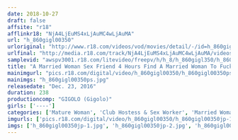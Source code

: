```yaml
---
date: 2018-10-27
draft: false
affsite: "r18"
afflinkr18: "NjA4LjEuMS4xLjAuMC4wLjAuMA"
url: "h_860gigl00350"
urloriginal: "http://www.r18.com/videos/vod/movies/detail/-/id=h_860gigl00350"
urlfinal: "http://media.r18.com/track/NjA4LjEuMS4xLjAuMC4wLjAuMA/videos/vod/movies/detail/-/id=h_860gigl00350"
samplevid: "awspv3001.r18.com/litevideo/freepv/h/h_8/h_860gigl350/h_860gigl350_dmb_w.mp4"
title: "A Married Woman Sex Friend 4 Hours Find A Married Woman To Fuck Here!"
mainimgurl: "pics.r18.com/digital/video/h_860gigl00350/h_860gigl00350ps.jpg"
mainimgs: "h_860gigl00350ps.jpg"
releasedate: "Dec. 23, 2016"
duration: 238
productioncomp: "GIGOLO (Gigolo)"
girls: ['----']
categories: ['Mature Woman', 'Club Hostess & Sex Worker', 'Married Woman', 'Picking Up Girls', 'Amateur', 'Creampie', 'Over 4 Hours']
imgurls: ['pics.r18.com/digital/video/h_860gigl00350/h_860gigl00350jp-1.jpg', 'pics.r18.com/digital/video/h_860gigl00350/h_860gigl00350jp-2.jpg', 'pics.r18.com/digital/video/h_860gigl00350/h_860gigl00350jp-3.jpg', 'pics.r18.com/digital/video/h_860gigl00350/h_860gigl00350jp-4.jpg', 'pics.r18.com/digital/video/h_860gigl00350/h_860gigl00350jp-5.jpg', 'pics.r18.com/digital/video/h_860gigl00350/h_860gigl00350jp-6.jpg', 'pics.r18.com/digital/video/h_860gigl00350/h_860gigl00350jp-7.jpg', 'pics.r18.com/digital/video/h_860gigl00350/h_860gigl00350jp-8.jpg', 'pics.r18.com/digital/video/h_860gigl00350/h_860gigl00350jp-9.jpg', 'pics.r18.com/digital/video/h_860gigl00350/h_860gigl00350jp-10.jpg', 'pics.r18.com/digital/video/h_860gigl00350/h_860gigl00350jp-11.jpg', 'pics.r18.com/digital/video/h_860gigl00350/h_860gigl00350jp-12.jpg', 'pics.r18.com/digital/video/h_860gigl00350/h_860gigl00350jp-13.jpg', 'pics.r18.com/digital/video/h_860gigl00350/h_860gigl00350jp-14.jpg', 'pics.r18.com/digital/video/h_860gigl00350/h_860gigl00350jp-15.jpg', 'pics.r18.com/digital/video/h_860gigl00350/h_860gigl00350jp-16.jpg', 'pics.r18.com/digital/video/h_860gigl00350/h_860gigl00350jp-17.jpg', 'pics.r18.com/digital/video/h_860gigl00350/h_860gigl00350jp-18.jpg', 'pics.r18.com/digital/video/h_860gigl00350/h_860gigl00350jp-19.jpg', 'pics.r18.com/digital/video/h_860gigl00350/h_860gigl00350jp-20.jpg']
imgs: ['h_860gigl00350jp-1.jpg', 'h_860gigl00350jp-2.jpg', 'h_860gigl00350jp-3.jpg', 'h_860gigl00350jp-4.jpg', 'h_860gigl00350jp-5.jpg', 'h_860gigl00350jp-6.jpg', 'h_860gigl00350jp-7.jpg', 'h_860gigl00350jp-8.jpg', 'h_860gigl00350jp-9.jpg', 'h_860gigl00350jp-10.jpg', 'h_860gigl00350jp-11.jpg', 'h_860gigl00350jp-12.jpg', 'h_860gigl00350jp-13.jpg', 'h_860gigl00350jp-14.jpg', 'h_860gigl00350jp-15.jpg', 'h_860gigl00350jp-16.jpg', 'h_860gigl00350jp-17.jpg', 'h_860gigl00350jp-18.jpg', 'h_860gigl00350jp-19.jpg', 'h_860gigl00350jp-20.jpg']
---
```

